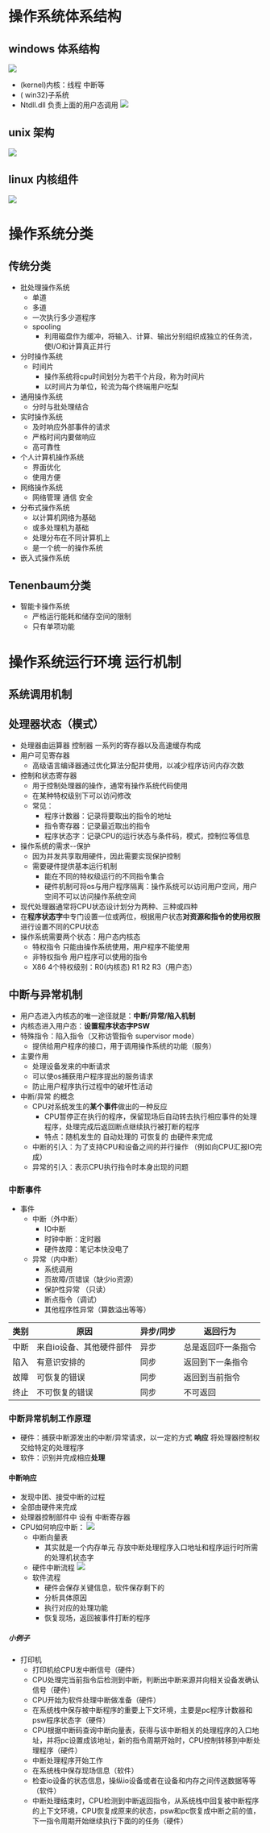 # 操作系统体系结构
## windows 体系结构
![](https://timgsa.baidu.com/timg?image&quality=80&size=b9999_10000&sec=1580922432250&di=97f6e939d0b376cd489116302b086770&imgtype=0&src=http%3A%2F%2F5b0988e595225.cdn.sohucs.com%2Fimages%2F20171119%2Fe9893df56b72442cb3de88b1f912065d.jpeg)

- (kernel)内核：线程 中断等
- ( win32)子系统
- Ntdll.dll 负责上面的用户态调用
![](https://i.loli.net/2020/02/05/SucrTsvq59n1VRj.png)

## unix 架构
![](https://ss0.bdstatic.com/70cFuHSh_Q1YnxGkpoWK1HF6hhy/it/u=828711790,4120883374&fm=26&gp=0.jpg)

## linux 内核组件
![](https://i.loli.net/2020/02/05/7Nm1R5IfsvnYPbd.png)

# 操作系统分类
## 传统分类
- 批处理操作系统
  - 单道
  - 多道
  - 一次执行多少道程序
  - spooling
    - 利用磁盘作为缓冲，将输入、计算、输出分别组织成独立的任务流，使I/O和计算真正并行
- 分时操作系统
  - 时间片
    - 操作系统将cpu时间划分为若干个片段，称为时间片
    - 以时间片为单位，轮流为每个终端用户吃梨
- 通用操作系统
  - 分时与批处理结合
- 实时操作系统
  - 及时响应外部事件的请求
  - 严格时间内要做响应
  - 高可靠性
- 个人计算机操作系统
  - 界面优化
  - 使用方便
- 网络操作系统
  - 网络管理 通信 安全
- 分布式操作系统
  - 以计算机网络为基础
  - 或多处理机为基础
  - 处理分布在不同计算机上
  - 是一个统一的操作系统
- 嵌入式操作系统
## Tenenbaum分类
- 智能卡操作系统
  - 严格运行能耗和储存空间的限制
  - 只有单项功能
# 操作系统运行环境 运行机制

## 系统调用机制
## 处理器状态（模式）
- 处理器由运算器 控制器 一系列的寄存器以及高速缓存构成
- 用户可见寄存器
  - 高级语言编译器通过优化算法分配并使用，以减少程序访问内存次数
- 控制和状态寄存器
  - 用于控制处理器的操作，通常有操作系统代码使用
  - 在某种特权级别下可以访问修改
  - 常见：
    - 程序计数器：记录将要取出的指令的地址
    - 指令寄存器：记录最近取出的指令
    - 程序状态字：记录CPU的运行状态与条件码，模式，控制位等信息
- 操作系统的需求--保护
  - 因为并发共享取用硬件，因此需要实现保护控制
  - 需要硬件提供基本运行机制
    - 能在不同的特权级运行的不同指令集合
    - 硬件机制可将os与用户程序隔离：操作系统可以访问用户空间，用户空间不可以访问操作系统空间
- 现代处理器通常将CPU状态设计划分为两种、三种或四种
- 在**程序状态字**中专门设置一位或两位，根据用户状态**对资源和指令的使用权限**进行设置不同的CPU状态
- 操作系统需要两个状态：用户态内核态
  - 特权指令 只能由操作系统使用，用户程序不能使用
  - 非特权指令 用户程序可以使用的指令
  - X86 4个特权级别：R0(内核态) R1 R2 R3（用户态）
## 中断与异常机制
  - 用户态进入内核态的唯一途径就是：**中断/异常/陷入机制**
  - 内核态进入用户态：**设置程序状态字PSW**
  - 特殊指令：陷入指令（又称访管指令 supervisor mode）
    - 提供给用户程序的接口，用于调用操作系统的功能（服务）
  - 主要作用
    - 处理设备发来的中断请求
    - 可以使os捕获用户程序提出的服务请求
    - 防止用户程序执行过程中的破坏性活动
  - 中断/异常 的概念
    - CPU对系统发生的**某个事件**做出的一种反应
      - CPU暂停正在执行的程序，保留现场后自动转去执行相应事件的处理程序，处理完成后返回断点继续执行被打断的程序
      - 特点：随机发生的 自动处理的 可恢复的 由硬件来完成
    - 中断的引入：为了支持CPU和设备之间的并行操作 （例如向CPU汇报IO完成）
    - 异常的引入：表示CPU执行指令时本身出现的问题
### 中断事件
- 事件
  - 中断（外中断）
    - IO中断
    - 时钟中断：定时器
    - 硬件故障：笔记本快没电了
  - 异常（内中断）
    - 系统调用
    - 页故障/页错误（缺少io资源）
    - 保护性异常 （只读）
    - 断点指令（调试）
    - 其他程序性异常（算数溢出等等）

类别 | 原因 | 异步/同步 | 返回行为
---|---|---|---|
中断|来自io设备、其他硬件部件|异步|总是返回吓一条指令
陷入|有意识安排的|同步|返回到下一条指令
故障|可恢复的错误|同步|返回到当前指令
终止|不可恢复的错误|同步|不可返回
### 中断异常机制工作原理
- 硬件：捕获中断源发出的中断/异常请求，以一定的方式 **响应** 将处理器控制权交给特定的处理程序
- 软件：识别并完成相应**处理**
#### 中断响应
- 发现中团、接受中断的过程
- 全部由硬件来完成
- 处理器控制部件中 设有 中断寄存器
- CPU如何响应中断：
  ![](https://i.loli.net/2020/02/06/4cG2qFMpVPSsAa8.png)
  - 中断向量表
    - 其实就是一个内存单元 存放中断处理程序入口地址和程序运行时所需的处理机状态字
  - 硬件中断流程
  ![](https://i.loli.net/2020/02/06/C3mAEwtkdVQRPyi.png)
  - 软件流程
    - 硬件会保存关键信息，软件保存剩下的
    - 分析具体原因
    - 执行对应的处理功能
    - 恢复现场，返回被事件打断的程序
##### 小例子
  - 打印机
    - 打印机给CPU发中断信号（硬件）
    - CPU处理完当前指令后检测到中断，判断出中断来源并向相关设备发确认信号（硬件）
    - CPU开始为软件处理中断做准备（硬件）
    - 在系统栈中保存被中断程序的重要上下文环境，主要是pc程序计数器和psw程序状态字（硬件）
    - CPU根据中断码查询中断向量表，获得与该中断相关的处理程序的入口地址，并将pc设置成该地址，新的指令周期开始时，CPU控制转移到中断处理程序（硬件）
    - 中断处理程序开始工作
    - 在系统栈中保存现场信息（软件）
    - 检查io设备的状态信息，操纵io设备或者在设备和内存之间传送数据等等（软件）
    - 中断处理结束时，CPU检测到中断返回指令，从系统栈中回复被中断程序的上下文环境，CPU恢复成原来的状态，psw和pc恢复成中断之前的值，下一指令周期开始继续执行下面的的任务（硬件）
  
